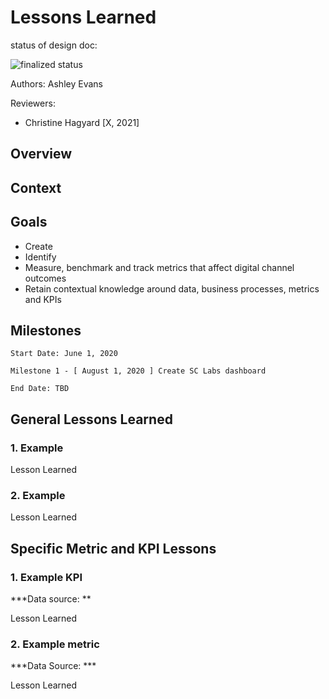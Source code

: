 # Lessons Learned

status of design doc:

<!-- ![draft status](https://img.shields.io/badge/Status-Draft-red) -->
<!-- ![review status](https://img.shields.io/badge/Status-Being%20Reviewed-yellow) -->
![finalized status](https://img.shields.io/badge/Status-Finalized-green)
<!-- ![archived](https://img.shields.io/badge/Status-Archived-lightgrey) -->

Authors: Ashley Evans

Reviewers: 

- Christine Hagyard [X, 2021]

## Overview  



## Context

## Goals

- Create 
- Identify 
- Measure, benchmark and track metrics that affect digital channel outcomes
- Retain contextual knowledge around data, business processes, metrics and KPIs

## Milestones 


`Start Date: June 1, 2020`

```
Milestone 1 - [ August 1, 2020 ] Create SC Labs dashboard
```

`End Date: TBD`


## General Lessons Learned

### 1. Example

Lesson Learned

### 2. Example

Lesson Learned


## Specific Metric and KPI Lessons

### 1. Example KPI

***Data source: **

Lesson Learned

### 2. Example metric

***Data Source: ***

Lesson Learned

